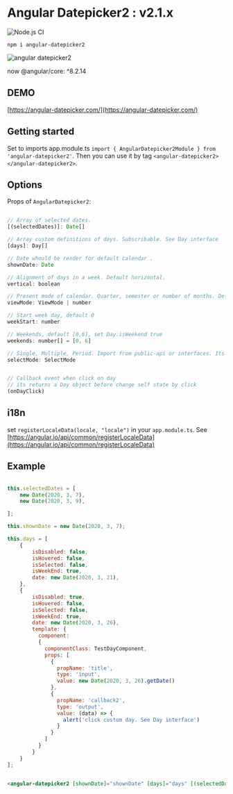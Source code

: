 # Angular Datepicker2 : v2.1.x

![Node.js CI](https://github.com/nsnayp13/angular-datepicker2/workflows/Node.js%20CI/badge.svg)


`npm i angular-datepicker2`

![angular datepicker2](https://s4.gifyu.com/images/Peek-2020-02-27-13-33.gif)


now @angular/core: ^8.2.14


## DEMO

[https://angular-datepicker.com/](https://angular-datepicker.com/)


## Getting started

Set to imports app.module.ts `import { AngularDatepicker2Module } from 'angular-datepicker2'`. Then you can use it by tag  `<angular-datepicker2></angular-datepicker2>`.


## Options

Props of `AngularDatepicker2`:

```javascript

// Array of selected dates.
[(selectedDates)]: Date[]

// Array custom definitions of days. Subscribable. See Day interface
[days]: Day[]

// Date whould be render for default calendar .
shownDate: Date

// Alignment of days in a week. Default horizontal.
vertical: boolean

// Present mode of calendar. Quarter, semester or number of months. Default 1. Import from public-api or interfaces. Its enum
viewMode: ViewMode | number

// Start week day, default 0
weekStart: number

// Weekends, default [0,6], set Day.isWeekend true
weekends: number[] = [0, 6]

// Single, Multiple, Period. Import from public-api or interfaces. Its enum
selectMode: SelectMode


// Callback event when click on day
// its returns a Day object before change self state by click
(onDayClick) 


```

## i18n

set `registerLocaleData(locale, "locale")` in your `app.module.ts`. See [https://angular.io/api/common/registerLocaleData](https://angular.io/api/common/registerLocaleData)

## Example

```javascript

this.selectedDates = [
    new Date(2020, 3, 7),
    new Date(2020, 3, 9),

];

this.shownDate = new Date(2020, 3, 7);   

this.days = [
    {
        isDisabled: false,
        isHovered: false,
        isSelected: false,
        isWeekEnd: true,
        date: new Date(2020, 3, 21),
    },
    {
        isDisabled: true,
        isHovered: false,
        isSelected: false,
        isWeekEnd: true,
        date: new Date(2020, 3, 26),
        template: {
          component:
          {
            componentClass: TestDayComponent,
            props: [
              {
                propName: 'title',
                type: 'input',
                value: new Date(2020, 3, 26).getDate()
              },
              {
                propName: 'callback2',
                type: 'output',
                value: (data) => {
                  alert('click custom day. See Day interface')
                }
              }
            ]
          }
        }
    }
];
```

```html

<angular-datepicker2 [shownDate]="shownDate" [days]="days" [(selectedDates)]="selectedDates" [selectMode]="'period'" [weekends]="[0,1]" [weekStart]="1" [viewMode]="'quarter'"></angular-datepicker2>

```